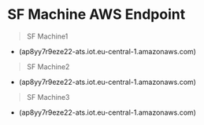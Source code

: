 # SF Machine AWS Endpoint 
> SF Machine1
- (ap8yy7r9eze22-ats.iot.eu-central-1.amazonaws.com)
> SF Machine2
- (ap8yy7r9eze22-ats.iot.eu-central-1.amazonaws.com)
> SF Machine3
- (ap8yy7r9eze22-ats.iot.eu-central-1.amazonaws.com)
